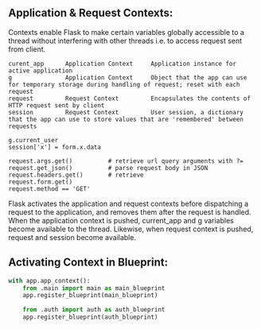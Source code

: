 ## Application & Request Contexts:
Contexts enable Flask to make certain variables globally accessible to a thread without interfering with other threads i.e. to access request sent from client.

```
curent_app      Application Context     Application instance for active application
g               Application Context     Object that the app can use for temporary storage during handling of request; reset with each request
request         Request Context         Encapsulates the contents of HTTP request sent by client
session         Request Context         User session, a dictionary that the app can use to store values that are 'remembered' between requests

g.current_user
session['x'] = form.x.data

request.args.get()          # retrieve url query arguments with ?=
request.get_json()          # parse request body in JSON
request.headers.get()       # retrieve 
request.form.get()
request.method == 'GET'
```

Flask activates the application and request contexts before dispatching a request to the application, and removes them after the request is handled. When the application context is pushed, current_app and g variables become available to the thread. Likewise, when request context is pushed, request and session become available.

## Activating Context in Blueprint:
```python
with app.app_context():
    from .main import main as main_blueprint
    app.register_blueprint(main_blueprint)

    from .auth import auth as auth_blueprint
    app.register_blueprint(auth_blueprint)
```
